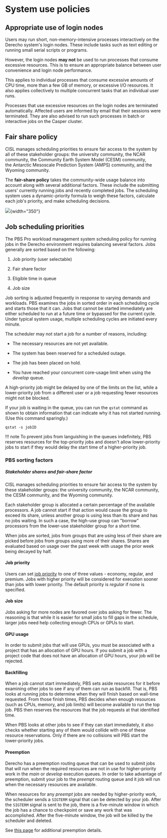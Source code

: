 # System use policies

## Appropriate use of login nodes
Users may run short, non-memory-intensive processes interactively on the
Derecho system's login nodes. These include tasks such as text editing
or running small serial scripts or programs.

However, the login nodes **may not** be used to run processes that
consume excessive resources. This is to ensure an appropriate balance
between user convenience and login node performance.

This applies to individual processes that consume excessive amounts of
CPU time, more than a few GB of memory, or excessive I/O resources. It
also applies collectively to multiple concurrent tasks that an
individual user runs.

Processes that use excessive resources on the login nodes are terminated
automatically. Affected users are informed by email that their sessions
were terminated. They are also advised to run such processes in batch or
interactive jobs on the Casper cluster.

## Fair share policy

CISL manages scheduling priorities to ensure fair access to the system
by all of these stakeholder groups: the university community, the NCAR
community, the Community Earth System Model (CESM) community,
the Antarctic Mesoscale Prediction System (AMPS) community, and the Wyoming
community.

The **fair-share policy** takes the community-wide usage balance into
account along with several additional factors. These include the
submitting users' currently running jobs and recently completed jobs.
The scheduling system uses a dynamic-priority formula to weigh these
factors, calculate each job's priority, and make scheduling decisions.

![](derecho-use-policies/media/image1.png){width="350"}

## Job scheduling priorities

The PBS Pro workload management system scheduling policy for running
jobs in the Derecho environment requires balancing several factors. Jobs
generally are sorted based on the following:

1.  Job priority (user selectable)

2.  Fair share factor

3.  Eligible time in queue

4.  Job size

Job sorting is adjusted frequently in response to varying demands and
workloads. PBS examines the jobs in sorted order in each scheduling
cycle and starts those that it can. Jobs that cannot be started
immediately are either scheduled to run at a future time or bypassed for
the current cycle. Under typical system usage, multiple scheduling
cycles are initiated every minute.

The scheduler may not start a job for a number of reasons, including:

- The necessary resources are not yet available.

- The system has been reserved for a scheduled outage.

- The job has been placed on hold.

- You have reached your concurrent core-usage limit when using the
  *develop* queue.

A high-priority job might be delayed by one of the limits on the list,
while a lower-priority job from a different user or a job requesting
fewer resources might not be blocked.

If your job is waiting in the queue, you can run the `qstat` command
as shown to obtain information that can indicate why it has not started
running. (Use this command sparingly.)
```pre
qstat -s jobID
```
!!! note
    To prevent jobs from languishing in the queues indefinitely,
    PBS reserves resources for the top-priority jobs and doesn't allow
    lower-priority jobs to start if they would delay the start time of a
    higher-priority job.

### PBS sorting factors

##### Stakeholder shares and fair-share factor

CISL manages scheduling priorities to ensure fair access to the system
by these stakeholder groups: the university community, the NCAR
community, the CESM community, and the Wyoming community.

Each stakeholder group is allocated a certain percentage of the
available processors. A job cannot start if that action would cause the
group to exceed its share, unless another group is using less than its
share and has no jobs waiting. In such a case, the high-use group can
"borrow" processors from the lower-use stakeholder group for a short
time.

When jobs are sorted, jobs from groups that are using less of their
share are picked before jobs from groups using more of their shares.
Shares are evaluated based on usage over the past week with usage the
prior week being decayed by half.

#### Job priority

Users can set [job priority](../../pbs/charging.md#job-priority) to one
of three values - economy, regular, and premium. Jobs with higher
priority will be considered for execution sooner than jobs with lower
priority. The default priority is *regular* if none is specified.

#### Job size

Jobs asking for more nodes are favored over jobs asking for fewer. The
reasoning is that while it is easier for small jobs to fill gaps in the
schedule, larger jobs need help collecting enough CPUs or GPUs to start.

#### GPU usage

In order to submit jobs that will use GPUs, you must be associated with
a project that has an allocation of GPU hours. If you submit a job with
a project code that does not have an allocation of GPU hours, your job
will be rejected.

#### Backfilling

When a job cannot start immediately, PBS sets aside resources for it
before examining other jobs to see if any of them can run as backfill.
That is, PBS looks at running jobs to determine when they will finish
based on wall-time requested. From those finish times, PBS decides when
enough resources (such as CPUs, memory, and job limits) will become
available to run the top job. PBS then reserves the resources that the
job requests at that identified time.

When PBS looks at other jobs to see if they can start immediately, it
also checks whether starting any of them would collide with one of these
resource reservations. Only if there are no collisions will PBS start
the lower-priority jobs.

#### Preemption

Derecho has a preemption routing queue that can be used to submit jobs
that will run when the required resources are not in use for
higher-priority work in the *main* or *develop* execution queues. In
order to take advantage of preemption, submit your job to the *preempt*
routing queue and it job will run when the necessary resources are
available.

When resources for any *preempt* jobs are needed by higher-priority
work, the scheduler sends a `SIGTERM` signal that can be detected by
your job. After the `SIGTERM` signal is sent to the job, there is a
five-minute window in which the job has a chance to checkpoint or save
any work that was accomplished. After the five-minute window, the job
will be killed by the scheduler and deleted.

See [this page](../../pbs/preemption.md) for additional preemption
details.